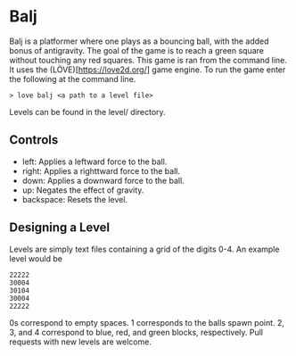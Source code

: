
# Balj

Balj is a platformer where one plays as a bouncing ball, with the added bonus
of antigravity. The goal of the game is to reach a green square without touching
any red squares. This game is ran from the command line. It uses the
(LÖVE)[https://love2d.org/] game engine. To run the game enter the following at
the command line.

```
> love balj <a path to a level file>
```

Levels can be found in the level/ directory.

## Controls

- left: Applies a leftward force to the ball.
- right: Applies a righttward force to the ball.
- down: Applies a downward force to the ball.
- up: Negates the effect of gravity.
- backspace: Resets the level.

## Designing a Level

Levels are simply text files containing a grid of the digits 0-4. An example
level would be

```
22222
30004
30104
30004
22222
```

0s correspond to empty spaces. 1 corresponds to the balls spawn point. 2, 3, and
4 correspond to blue, red, and green blocks, respectively. Pull requests with
new levels are welcome.
